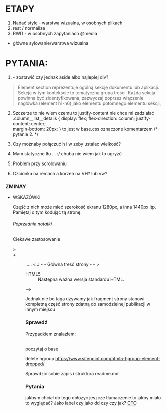 # ETAPY
1. Nadać style - warstwa wizualna, w osobnych plikach
2. rest / normalize
3. RWD - w osobnych zapytaniach @media


* główne sylowanie/warstwa wizualna 

# PYTANIA: 
1. <section class="main__container tariff">  - zostawić czy jednak aside albo najlepiej div?
>Element section reprezentuje ogólną sekcję dokumentu lub aplikacji. Sekcja w tym kontekście to tematyczna grupa treści. Każda sekcja powinna być zidentyfikowana, zazwyczaj poprzez włączenie nagłówka (element h1-h6) jako elementu potomnego elementu sekcji,

2. Szczerze to nie wiem czemu to justify-content nie chce mi zadziałać
.column__list__details {
    display: flex;
    flex-direction: column;
    justify-content: center;                           
    margin-bottom: 20px;
}
to jest w base.css oznaczone komentarzem /* pytanie 2.  */


3. Czy możnaby połączuć h i w zeby ustalac wielkość? 
4. Mam statyczne tło ... :/ chuba nie wiem jak to ugryżć 
5. Problem przy scrolowaniu 
6. Czcionka na remach a korzeń na VH? lub vw?
### ZMINAY

+ <div class="container__wrapper>


### WSKAZÓWKI 

Część z nich może mieć szerokość ekranu 1280px, a inna 1440px itp. Pamiętaj o tym kodując tą stronę.

















###### Poprzednie notatki

Ciekawe zastosowanie <dl>><dt>+<dd>

<!-->
<section>
<hl>..... </hl>
< J - - Główna treść strony - - >
<section>
<aside>
<dl>
<dt>HTML5</dt>
<dd>Następna ważna wersja standardu HTML.</dd>
</dl>
</aside>
-->


<!-- <article> -->
Jednak nie bo taga używamy jak fragment strony stanowi kompletną część strony zdatną do samodzielnej publikacji w innym miejscu

# Sprawdź
  Przypadkiem znalazłem: <optgroup> - poczytaj o znaczniku użycie do rozwijanego menu?

 <!-- <menu> i
  <menuitem>   - usuniety -->

  <!-- <base href="https://www.w3schools.com/" target="_blank"> -->
  poczytaj o base 


 delete hgroup
 https://www.sitepoint.com/html5-hgroup-element-dropped/

 Sprawdzić sobie zapis i struktura readme.md


 # Pytania

  jakbym chciał do tego dołożyć jeszcze tłumaczenie to jakby miało to wyglądać?
  Jako label czy jako dd czy czy jak?
   <abbr title="Chief Technology Officer" lang="en">CTO</abbr></p>